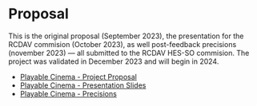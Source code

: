 # Proposal
This is the original proposal (September 2023), the presentation for the RCDAV commision (October 2023), as well post-feedback precisions (november 2023) — all submitted to the RCDAV HES-SO commision. The project was validated in December 2023 and will begin in 2024.

- [Playable Cinema - Project Proposal](2023-09-01/HEAD-IRAD-RCDAV-Playable-Cinema-fr.pdf)
- [Playable Cinema - Presentation Slides](2023-10-10/HEAD-IRAD-RCDAV-PlayableCinema-Commission.pdf)
- [Playable Cinema - Precisions](2023-11-05/HEAD-IRAD-RCDAV-Playable-Cinema-Precisions.pdf)
